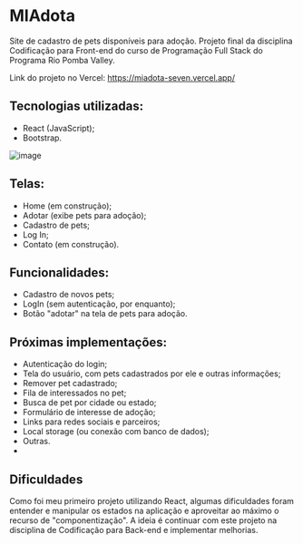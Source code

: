 # MIAdota

Site de cadastro de pets disponíveis para adoção.
Projeto final da disciplina Codificação para Front-end do curso de Programação Full Stack do Programa Rio Pomba Valley.

Link do projeto no Vercel: https://miadota-seven.vercel.app/

## Tecnologias utilizadas:

- React (JavaScript);
- Bootstrap.

![image](https://github.com/nandacoimbra/miadota/assets/122485583/2db8c3a2-5235-4db0-bd2b-6693f1956c22)

## Telas: 
- Home (em construção);
- Adotar (exibe pets para adoção);
- Cadastro de pets;
- Log In;
- Contato (em construção).
  
## Funcionalidades:
- Cadastro de novos pets;
- LogIn (sem autenticação, por enquanto);
- Botão "adotar" na tela de pets para adoção.

## Próximas implementações:
- Autenticação do login;
- Tela do usuário, com pets cadastrados por ele e outras informações;
- Remover pet cadastrado;
- Fila de interessados no pet;
- Busca de pet por cidade ou estado;
- Formulário de interesse de adoção;
- Links para redes sociais e parceiros;
- Local storage (ou conexão com banco de dados);
- Outras.
- 
## Dificuldades
Como foi meu primeiro projeto utilizando React, algumas dificuldades foram entender e manipular os estados na aplicação e aproveitar ao máximo o recurso de "componentização". A ideia é continuar com este projeto na disciplina de Codificação para Back-end e implementar melhorias.

